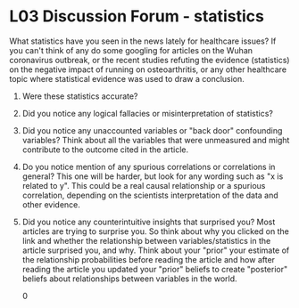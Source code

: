# L03 Discussion Forum - statistics

What statistics have you seen in the news lately for healthcare issues? If you can't think of any do some googling for articles on the Wuhan coronavirus outbreak, or the recent studies refuting the evidence (statistics) on the negative impact of running on osteoarthritis, or any other healthcare topic where statistical evidence was used to draw a conclusion.

1. Were these statistics accurate?

2. Did you notice any logical fallacies or misinterpretation of statistics?

3. Did you notice any unaccounted variables or "back door" confounding variables? Think about all the variables that were unmeasured and might contribute to the outcome cited in the article.

4. Do you notice mention of any spurious correlations or correlations in general? This one will be harder, but look for any wording such as "x is related to y". This could be a real causal relationship or a spurious correlation, depending on the scientists interpretation of the data and other evidence.

5. Did you notice any counterintuitive insights that surprised you? Most articles are trying to surprise you. So think about why you clicked on the link and whether the relationship between variables/statistics in the article surprised you, and why. Think about your "prior" your estimate of the relationship probabilities before reading the article and how after reading the article you updated your "prior" beliefs to create "posterior" beliefs about relationships between variables in the world.


    0
